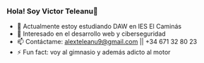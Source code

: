 ### Hola! Soy Victor Teleanu👋

- 🌱 Actualmente estoy estudiando DAW en IES El Caminás
- 🤔 Interesado en el desarrollo web y ciberseguridad
- 📫 Contáctame: alexteleanu9@gmail.com || +34 671 32 80 23
- ⚡ Fun fact: voy al gimnasio y además adicto al motor
